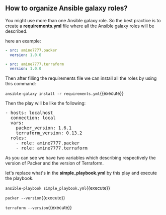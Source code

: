## How to organize Ansible galaxy roles?

You might use more than one Ansible galaxy role. So the best practice is to create a **requirements.yml** file where all the Ansible galaxy roles will be described.

here an example:

```yaml
- src: amine7777.packer
  version: 1.0.0

- src: amine7777.terraform
  version: 1.0.0
```

Then after filling the requirements file we can install all the roles by using this command:

`ansible-galaxy install -r requirements.yml`{{execute}}

Then the play will be like the following:

<pre class="file" data-target="clipboard">
- hosts: localhost
  connection: local
  vars:
    packer_version: 1.6.1
    terraform_version: 0.13.2
  roles:
    - role: amine7777.packer
    - role: amine7777.terraform
</pre>

As you can see we have two variables which describing respectively the version of Packer and the version of Terraform.

let's replace what's in the **simple_playbook.yml** by this play and execute the playbook.

`ansible-playbook simple_playbook.yml`{{execute}}

`packer --version`{{execute}}

`terraform --version`{{execute}}
